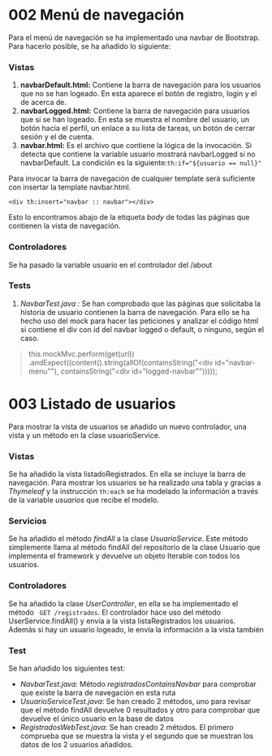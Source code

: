 # 002 Menú de navegación
Para el menú de navegación se ha implementado una navbar de Bootstrap. Para hacerlo posible, se ha añadido lo siguiente:

### Vistas
1. **navbarDefault.html:** Contiene la barra de navegación para los usuarios que no se han logeado. En esta aparece el botón de registro, login y el de acerca de.
2. **navbarLogged.html:** Contiene la barra de navegación para usuarios que sí se han logeado. En esta se muestra el nombre del usuario, un botón hacia el perfil, un enlace a su lista de tareas, un botón de cerrar sesión y el de cuenta.
3. **navbar.html:** Es el archivo que contiene la lógica de la invocación. Si detecta que contiene la variable usuario mostrará navbarLogged si no navbarDefault. 
La condición es la siguiente:```th:if="${usuario == null}"```

Para invocar la barra de navegación de cualquier template será suficiente con insertar la template navbar.html.

```<div th:insert="navbar :: navbar"></div>```

Esto lo encontramos abajo de la etiqueta *body* de todas las páginas que contienen la vista de navegación.

### Controladores
Se ha pasado la variable usuario en el controlador del /about

### Tests
1. *NavbarTest.java :* Se han comprobado que las páginas que solicitaba la historia de usuario contienen la barra de navegación. Para ello se ha hecho uso del mock para hacer las peticiones y analizar el código html si contiene el div con id del navbar logged o default, o ninguno, según el caso.
>  this.mockMvc.perform(get(url))
.andExpect((content().string(allOf(containsString("<div id=\"navbar-menu\""),
containsString("<div id=\"logged-navbar\"")))));

# 003 Listado de usuarios
Para mostrar la vista de usuarios se añadido un nuevo controlador, una vista y un método en la clase usuarioService.
### Vistas
Se ha añadido la vista listadoRegistrados. En ella se incluye la barra de navegación. Para mostrar los usuarios se ha realizado una tabla y gracias a *Thymeleaf* y la instrucción
```th:each``` se ha modelado la información a través de la variable *usuarios* que recibe el modelo.

### Servicios
Se ha añadido el método *findAll* a la clase *UsuarioService*. Este método simplemente llama al método findAll del repositorio de la clase Usuario que implementa el framework y devuelve un objeto Iterable con todos los usuarios.

### Controladores
Se ha añadido la clase *UserController*, en ella se ha implementado el método 
``` GET /registrados```. El controlador hace uso del método UserService.findAll() y envía a la vista listaRegistrados los usuarios. Además si hay un usuario logeado, le envía la información a la vista también

### Test
Se han añadido los siguientes test: 
- *NavbarTest.java*: Método *registradosContainsNavbar* para comprobar que existe la barra de navegación en esta ruta
- *UsuarioServiceTest.java*: Se han creado 2 métodos, uno para revisar que el método findAll devuelve 0 resultados y otro para comprobar que devuelve el único usuario en la base de datos
- *RegistradosWebTest.java*: Se han creado 2 métodos. El primero comprueba que se muestra la vista y el segundo que se muestran los datos de los 2 usuarios añadidos.